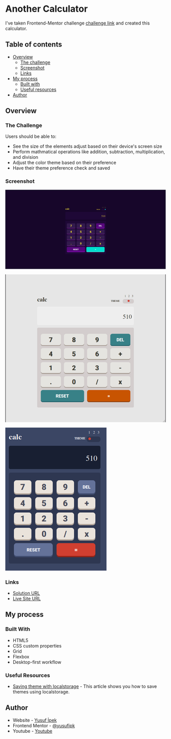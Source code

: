 # Another Calculator

I've taken Frontend-Mentor challenge [challenge link](https://www.frontendmentor.io/challenges/calculator-app-9lteq5N29]) and created this calculator.

## Table of contents

- [Overview](#overview)
  - [The challenge](#the-challenge)
  - [Screenshot](#screenshot)
  - [Links](#links)
- [My process](#my-process)
  - [Built with](#built-with)
  - [Useful resources](#useful-resources)
- [Author](#author)

## Overview

### The Challenge

Users should be able to:

- See the size of the elements adjust based on their device's screen size
- Perform mathmatical operations like addition, subtraction, multiplication, and division
- Adjust the color theme based on their preference
- Have their theme preference check and saved

### Screenshot

![desktop-purple](./public/desktop-purple.png)

![landscape-light](./public/landscape-light.png)

![mobile-blue](./public/mobile-blue.png)

### Links

- [Solution URL](https://github.com/yusufipk/another-calculator)
- [Live Site URL](https://yusufipk.github.io/another-calculator/)

## My process

### Built With

- HTML5
- CSS custom properties
- Grid
- Flexbox
- Desktop-first workflow

### Useful Resources

- [Saving theme with localstorage](https://dev.to/mritunjaysaha/theme-switching-using-local-storage-13i) - This article shows you how to save themes using localstorage.

## Author

- Website - [Yusuf İpek](https://yusufipek.me)
- Frontend Mentor - [@yusufipk](https://www.frontendmentor.io/profile/yusufipk)
- Youtube - [Youtube](https://www.youtube.com/channel/UCVBX2n_5egE9XuJL8NUS0Xg)
